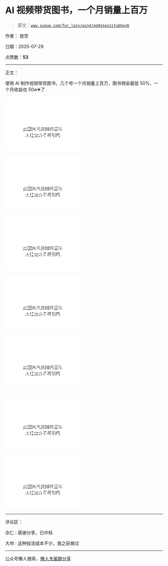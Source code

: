 # AI 视频带货图书，一个月销量上百万

> 原文：[`www.yuque.com/for_lazy/wind/qg9g1ex2itubhpy6`](https://www.yuque.com/for_lazy/wind/qg9g1ex2itubhpy6)

作者： 放空

日期：2025-07-29

点赞数：**53**

* * *

正文：

使用 AI 制作视频带货图书，几个号一个月销量上百万，图书佣金最低 50%，一个月收益也 50w➕了

![](img/6dc80f90841360ba90bae1774703a7dd.png "None")

![](img/38100f0be3cfa0d114d09aa29a64d443.png "None")

![](img/2c5eefd9cd54f2b0f0f730030b070afb.png "None")

![](img/4eccea4579c3d332e37d217ef517d35c.png "None")

![](img/574b4391eabf7ffff02ada10838d8df9.png "None")

![](img/cb445314e28f6263437daa3e62b467a3.png "None")

![](img/cd39e9e3810e0971e3177a2bf10b9072.png "None")

* * *

评论区：

亦仁 : 感谢分享，已中标

大帅 : 这种投流成本不少，我之前做过

* * *

公众号懒人搜索，[懒人专属群分享](https://lazybook.fun/#/blog/group)